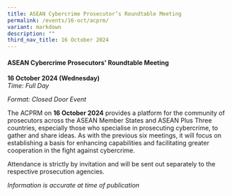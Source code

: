 ```yaml
---
title: ASEAN Cybercrime Prosecutor’s Roundtable Meeting
permalink: /events/16-oct/acprm/
variant: markdown
description: ""
third_nav_title: 16 October 2024
---
```

#### **ASEAN Cybercrime Prosecutors' Roundtable Meeting**

**16 October 2024 (Wednesday)**  
*Time: Full Day*

*Format: Closed Door Event*

The ACPRM on **16 October 2024** provides a platform for the community of prosecutors across the ASEAN Member States and ASEAN Plus Three countries, especially those who specialise in prosecuting cybercrime, to gather and share ideas. As with the previous six meetings, it will focus on establishing a basis for enhancing capabilities and facilitating greater cooperation in the fight against cybercrime.

Attendance is strictly by invitation and will be sent out separately to the respective prosecution agencies.


*Information is accurate at time of publication*